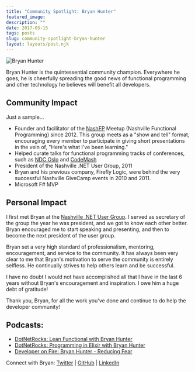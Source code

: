 ```yaml
---
title: "Community Spotlight: Bryan Hunter"
featured_image: 
description: ""
date: 2017-05-15
tags: posts
slug: community-spotlight-bryan-hunter
layout: layouts/post.njk
---
```




![Bryan Hunter](/content/images/2017/05/bryan-hunter-1.jpg)

Bryan Hunter is the quintessential community champion. Everywhere he goes, he is cheerfully spreading the good news of functional programming and other technology he believes will benefit all developers.

## Community Impact

Just a sample...

* Founder and facilitator of the [NashFP](http://nashfp.org/) Meetup (Nashville Functional Programming) since 2012. This group meets as a "show and tell" format, encouraging every member to participate in giving short presentations in the vein of, "Here's what I've been learning."
* Helped curate talks for functional programming tracks of conferences, such as [NDC Oslo](http://ndcoslo.com/) and [CodeMash](http://www.codemash.org/)
* President of the Nashville .NET User Group, 2011
* Bryan and his previous company, Firefly Logic, were behind the very successful Nashville GiveCamp events in 2010 and 2011.
* Microsoft F# MVP

## Personal Impact

I first met Bryan at the [Nashville .NET User Group](https://www.meetup.com/Nashville-NET-User-Group/). I served as secretary of the group the year he was president, and we got to know each other better. Bryan encouraged me to start speaking and presenting, and then to become the next president of the user group.

Bryan set a very high standard of professionalism, mentoring, encouragement, and service to the community. It has always been very clear to me that Bryan's motivation to serve the community is entirely selfless. He continually strives to help others learn and be successful.

I have no doubt I would not have accomplished all that I have in the last 6 years without Bryan's encouragement and inspiration. I owe him a huge debt of gratitude!

Thank you, Bryan, for all the work you've done and continue to do help the developer community!

## Podcasts:

* [DotNetRocks: Lean Functional with Bryan Hunter](https://www.dotnetrocks.com/?show=1163)
* [DotNetRocks: Programming in Elixir with Bryan Hunter](https://www.dotnetrocks.com/?show=1080)
* [Developer on Fire: Bryan Hunter - Reducing Fear](http://developeronfire.com/podcast/developer-on-fire-097-bryan-hunter-reducing-fear)

Connect with Bryan: [Twitter](https://twitter.com/bryan_hunter) | [GitHub](https://github.com/bryanhunter) | [LinkedIn](https://www.linkedin.com/in/bryanhunter/)



